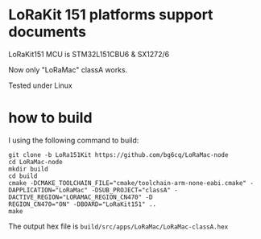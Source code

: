 # LoRaKit 151 platforms support documents

LoRaKit151 MCU is STM32L151CBU6 & SX1272/6

Now only "LoRaMac" classA works.

Tested under Linux


# how to build

I using the following command to build:

```
git clone -b LoRa151Kit https://github.com/bg6cq/LoRaMac-node 
cd LoRaMac-node
mkdir build
cd build
cmake -DCMAKE_TOOLCHAIN_FILE="cmake/toolchain-arm-none-eabi.cmake" -DAPPLICATION="LoRaMac" -DSUB_PROJECT="classA" -DACTIVE_REGION="LORAMAC_REGION_CN470" -D
REGION_CN470="ON" -DBOARD="LoRaKit151" ..
make
```

The output hex file is `build/src/apps/LoRaMac/LoRaMac-classA.hex`


